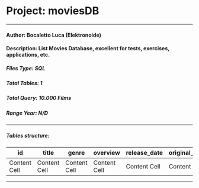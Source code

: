 # Project: moviesDB
----
#### Author: Bocaletto Luca (Elektronoide)
#### Description: List Movies Database, excellent for tests, exercises, applications, etc.
##### Files Type: SQL
##### Total Tables: 1
##### Total Query: 10.000 Films
##### Range Year: N/D
----
##### Tables structure: 
| id  | title | genre | overview | release_date | original_language | poster_url | vote |
| ------------- | ------------- | ------------- | ------------- | ------------- | ------------- | ------------- | ------------- |
| Content Cell  | Content Cell  | Content Cell  | Content Cell  | Content Cell  | Content Cell  | Content Cell  | Content Cell  |
----
